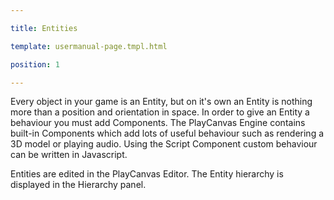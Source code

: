 ---
title: Entities
template: usermanual-page.tmpl.html
position: 1
---

Every object in your game is an Entity, but on it's own an Entity is nothing more than a position and orientation in space. In order to give an Entity a behaviour you must add Components. The PlayCanvas Engine contains built-in Components which add lots of useful behaviour such as rendering a 3D model or playing audio. Using the Script Component custom behaviour can be written in Javascript.

Entities are edited in the PlayCanvas Editor. The Entity hierarchy is displayed in the Hierarchy panel.

